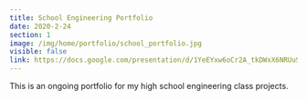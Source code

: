 ```yaml
---
title: School Engineering Portfolio
date: 2020-2-24
section: 1
image: /img/home/portfolio/school_portfolio.jpg
visible: false
link: https://docs.google.com/presentation/d/1YeEYxw6oCr2A_tkDWxX6NRUuS7VCYwBASp-6beGDRgc/edit?usp=sharing
---
```


This is an ongoing portfolio for my high school engineering class projects.
